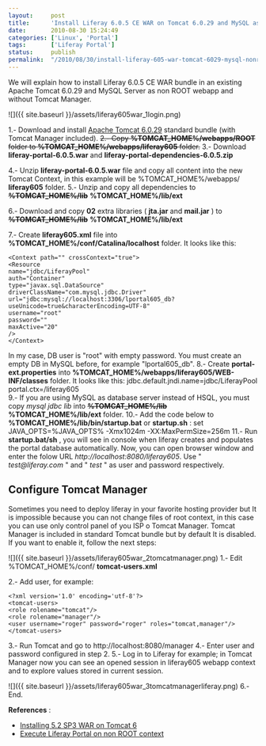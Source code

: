```yaml
---
layout:     post
title:      'Install Liferay 6.0.5 CE WAR on Tomcat 6.0.29 and MySQL as non root webapp and without Tomcat Manager'
date:       2010-08-30 15:24:49
categories: ['Linux', 'Portal']
tags:       ['Liferay Portal']
status:     publish 
permalink:  "/2010/08/30/install-liferay-605-war-tomcat-6029-mysql-nonroot-manager/"
---
```

We will explain how to install Liferay 6.0.5 CE WAR bundle in an existing Apache Tomcat 6.0.29 and MySQL Server as non ROOT webapp and without Tomcat Manager.

![]({{ site.baseurl }}/assets/liferay605war_1login.png)  

<!-- more -->

1.- Download and install [Apache Tomcat 6.0.29](http://apache.rediris.es//tomcat/tomcat-6/v6.0.29/bin/apache-tomcat-6.0.29-windows-x86.zip) standard bundle (with Tomcat Manager included).
 ~~2.- Copy **%TOMCAT_HOME%/webapps/ROOT** folder to **%TOMCAT_HOME%/webapps/liferay605** folder.~~
3.- Download **liferay-portal-6.0.5.war** and **liferay-portal-dependencies-6.0.5.zip**

4.- Unzip **liferay-portal-6.0.5.war** file and copy all content into the new Tomcat Context, in this example will be %TOMCAT_HOME%/webapps/ **liferay605** folder.
5.- Unzip and copy all dependencies to ~~**%TOMCAT_HOME%/lib**~~ **%TOMCAT_HOME%/lib/ext**

6.- Download and copy **02** extra libraries ( **jta.jar** and **mail.jar** ) to ~~**%TOMCAT_HOME%/lib**~~ **%TOMCAT_HOME%/lib/ext**

7.- Create **liferay605.xml** file into **%TOMCAT_HOME%/conf/Catalina/localhost** folder. It looks like this:

```text  
<Context path="" crossContext="true">  
<Resource  
name="jdbc/LiferayPool"  
auth="Container"  
type="javax.sql.DataSource"  
driverClassName="com.mysql.jdbc.Driver"  
url="jdbc:mysql://localhost:3306/lportal605_db?useUnicode=true&characterEncoding=UTF-8"  
username="root"  
password=""  
maxActive="20"  
/>  
</Context>  
```

In my case, DB user is "root" with empty password. You must create an empty DB in MySQL before, for example "lportal605_db".
8.- Create **portal-ext.properties** into **%TOMCAT_HOME%/webapps/liferay605/WEB-INF/classes** folder. It looks like this:
    jdbc.default.jndi.name=jdbc/LiferayPool  
    portal.ctx=/liferay605  
9.- If you are using MySQL as database server instead of HSQL, you must copy _mysql jdbc lib_ into ~~**%TOMCAT_HOME%/lib**~~ **%TOMCAT_HOME%/lib/ext** folder.
10.- Add the code below to **%TOMCAT_HOME%/lib/bin/startup.bat** or **startup.sh** :
    set JAVA_OPTS=%JAVA_OPTS% -Xmx1024m -XX:MaxPermSize=256m
11.- Run **startup.bat/sh** , you will see in console when liferay creates and populates the portal database automatically. Now, you can open browser window and enter the folow URL _http://localhost:8080/liferay605_. Use " _test@liferay.com_ " and " _test_ " as user and password respectively.

## Configure Tomcat Manager
Sometimes you need to deploy liferay in your favorite hosting provider but It is impossible because you can not change files of root context, in this case you can use only control panel of you ISP o Tomcat Manager.
Tomcat Manager is included in standard Tomcat bundle but by default It is disabled. If you want to enable it, follow the next steps:

![]({{ site.baseurl }}/assets/liferay605war_2tomcatmanager.png)
1.- Edit %TOMCAT_HOME%/conf/ **tomcat-users.xml**

2.- Add user, for example:

```text  
<?xml version='1.0' encoding='utf-8'?>  
<tomcat-users>  
<role rolename="tomcat"/>  
<role rolename="manager"/>  
<user username="roger" password="roger" roles="tomcat,manager"/>  
</tomcat-users>  
```

3.- Run Tomcat and go to http://localhost:8080/manager
4.- Enter user and password configured in step 2.
5.- Log in to Liferay for example; in Tomcat Manager now you can see an opened session in liferay605 webapp context and to explore values stored in current session.

![]({{ site.baseurl }}/assets/liferay605war_3tomcatmanagerliferay.png)
6.- End.

**References** :
  * [Installing 5.2 SP3 WAR on Tomcat 6](http://www.liferay.com/es/community/wiki/-/wiki/Main/Installing+5.2+SP3+WAR+on+Tomcat+6)
  * [Execute Liferay Portal on non ROOT context](http://holisticsecurity.wordpress.com/2010/07/19/execute-liferay-root-context)
